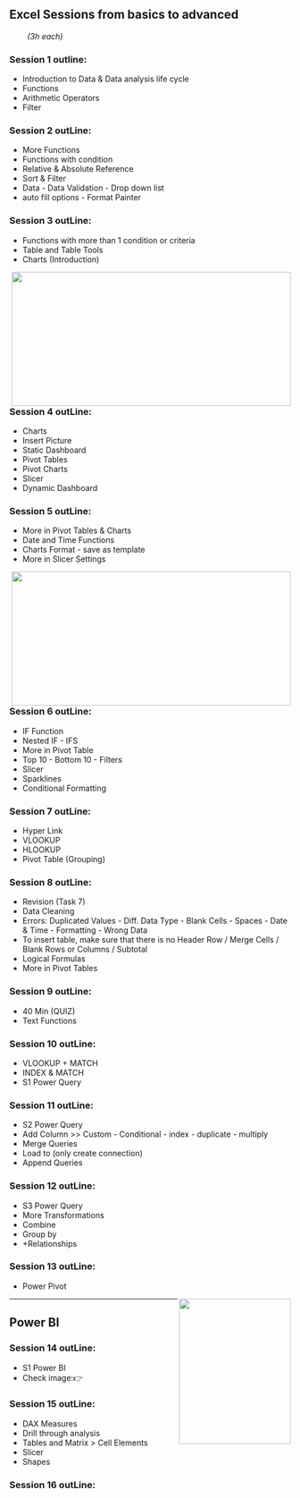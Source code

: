 ## Excel Sessions from basics to advanced
&emsp;&emsp; *(3h each)*
### Session 1 outline:
- Introduction to Data & Data analysis life cycle
- Functions
- Arithmetic Operators
- Filter

### Session 2 outLine:
- More Functions
- Functions with condition
- Relative & Absolute Reference
- Sort & Filter
- Data - Data Validation - Drop down list
- auto fill options - Format Painter

### Session 3 outLine:
- Functions with more than 1 condition or criteria
- Table and Table Tools
- Charts (Introduction)
 
<img align="right" width="500" height="240" src="https://raw.githubusercontent.com/Moataz-Elmesmary/Excel-for-Data-Analysis-Sessions/main/Session%204/Task%204%20by%20Moataz.PNG">
<h3>Session 4 outLine:</h3>

- Charts
- Insert Picture
- Static Dashboard
- Pivot Tables
- Pivot Charts
- Slicer
- Dynamic Dashboard

### Session 5 outLine:
- More in Pivot Tables & Charts
- Date and Time Functions<br>
- Charts Format - save as template
- More in Slicer Settings

<img align="right" width="500" height="240" src="https://github.com/Moataz-Elmesmary/Excel-for-Data-Analysis-Sessions/assets/92026137/68674802-adaa-47ce-bb2a-f2456e732962">
<h3>Session 6 outLine:</h3>

- IF Function
- Nested IF - IFS
- More in Pivot Table
- Top 10 - Bottom 10 - Filters
- Slicer
- Sparklines
- Conditional Formatting
### Session 7 outLine:
- Hyper Link
- VLOOKUP
- HLOOKUP
- Pivot Table (Grouping)

### Session 8 outLine:
- Revision (Task 7)
- Data Cleaning
- Errors: Duplicated Values - Diff. Data Type - Blank Cells - Spaces - Date & Time - Formatting - Wrong Data
- To insert table, make sure that there is no Header Row / Merge Cells / Blank Rows or Columns / Subtotal
- Logical Formulas
- More in Pivot Tables
  
### Session 9 outLine:
- 40 Min (QUIZ)
- Text Functions

### Session 10 outLine:
- VLOOKUP + MATCH
- INDEX & MATCH
- S1 Power Query
 
### Session 11 outLine:
- S2 Power Query
- Add Column >> Custom - Conditional - index - duplicate - multiply
- Merge Queries
- Load to (only create connection)
- Append Queries
 
### Session 12 outLine:
- S3 Power Query
- More Transformations
- Combine
- Group by
- +Relationships

### Session 13 outLine:
- Power Pivot

<img align="right" width="200" height="260" src="https://github.com/Moataz-Elmesmary/Excel-for-Data-Analysis-Sessions/assets/92026137/bbe74c49-c992-4aed-936e-4fdec18a88bf">

***

## Power BI
### Session 14 outLine:
- S1 Power BI
- Check image:👉

### Session 15 outLine:
- DAX Measures
- Drill through analysis
- Tables and Matrix > Cell Elements
- Slicer
- Shapes

### Session 16 outLine:



